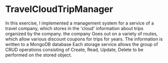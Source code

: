# TravelCloudTripManager
In this exercise, I implemented a management system for a service of a travel company, which stores in the 'cloud' information about trips organized by the company. the company
Goes out on a variety of routes, which allow various discount coupons for trips for years. The information is written to a MongoDB database
Each storage service allows the group of CRUD operations consisting of Create, Read, Update, Delete to be performed on the stored object.
